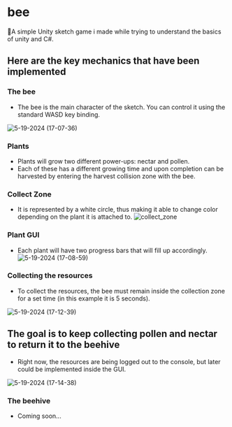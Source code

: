 # bee
🐝A simple Unity sketch game i made while trying to understand the basics of unity and C#.

## Here are the key mechanics that have been implemented 
### The bee
* The bee is the main character of the sketch. You can control it using the standard WASD key binding.

![5-19-2024 (17-07-36)](https://github.com/keenan0/bee/assets/64156179/67bf16c7-a264-434d-a382-6ee43afe9cbf)

### Plants 
* Plants will grow two different power-ups: nectar and pollen.
* Each of these has a different growing time and upon completion can be harvested by entering the harvest collision zone with the bee.

### Collect Zone
* It is represented by a white circle, thus making it able to change color depending on the plant it is attached to.
![collect_zone](https://github.com/keenan0/bee/assets/64156179/88d4ef7d-177d-4a45-b8e6-5114b3f20812)

### Plant GUI
* Each plant will have two progress bars that will fill up accordingly.
![5-19-2024 (17-08-59)](https://github.com/keenan0/bee/assets/64156179/995fa51c-3c71-4c62-8182-2cfefc2d4850)

### Collecting the resources
* To collect the resources, the bee must remain inside the collection zone for a set time (in this example it is 5 seconds).
  
![5-19-2024 (17-12-39)](https://github.com/keenan0/bee/assets/64156179/fba8b26a-a354-4ee1-a590-7afdcf83186a)

## The goal is to keep collecting pollen and nectar to return it to the beehive
* Right now, the resources are being logged out to the console, but later could be implemented inside the GUI.
  
![5-19-2024 (17-14-38)](https://github.com/keenan0/bee/assets/64156179/3dce0637-996c-43e1-80c4-cdd0ea835100)

### The beehive
* Coming soon...
